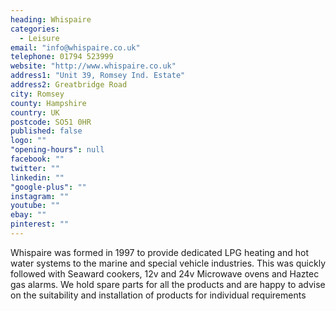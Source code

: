 ```yaml
---
heading: Whispaire
categories: 
  - Leisure
email: "info@whispaire.co.uk"
telephone: 01794 523999
website: "http://www.whispaire.co.uk"
address1: "Unit 39, Romsey Ind. Estate"
address2: Greatbridge Road
city: Romsey
county: Hampshire
country: UK
postcode: SO51 0HR
published: false
logo: ""
"opening-hours": null
facebook: ""
twitter: ""
linkedin: ""
"google-plus": ""
instagram: ""
youtube: ""
ebay: ""
pinterest: ""
---
```


Whispaire was formed in 1997 to provide dedicated LPG heating and hot water systems to the marine and special vehicle industries. This was quickly followed with Seaward cookers, 12v and 24v Microwave ovens and Haztec gas alarms. We hold spare parts for all the products and are happy to advise on the suitability and installation of products for individual requirements
